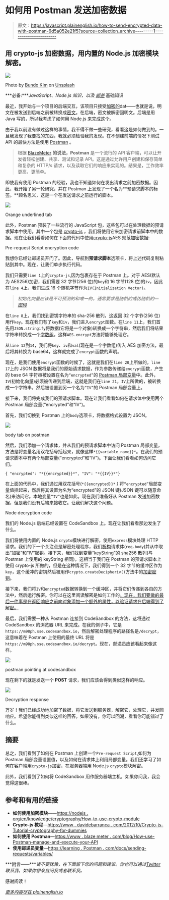 # 如何用 Postman 发送加密数据

> 原文：<https://javascript.plainenglish.io/how-to-send-encrypted-data-with-postman-6d5a052e21f5?source=collection_archive---------1----------------------->

## 用 crypto-js 加密数据，用内置的 Node.js 加密模块解密。

![](img/8d78eb08ba16efa75161173ff320e67d.png)

Photo by [Bundo Kim](https://unsplash.com/@bundo?utm_source=medium&utm_medium=referral) on [Unsplash](https://unsplash.com?utm_source=medium&utm_medium=referral)

***必备:****JavaScript、Node.js 知识，以及* [*邮差*](https://www.postman.com/downloads/) 基础知识

最近，我开始与一个项目的后端交互，该项目只接受[加密的](https://en.wikipedia.org/wiki/Encryption)dat——也就是说，明文在被发送到后端之前被转换成[密文](https://en.wikipedia.org/wiki/Ciphertext)。在后端，密文被解密回明文。后端是用 Java 写的，所以我考虑了如何用 Node.js 来完成这个。

由于我以前没有做过这样的事情，我不得不做一些研究，看看这是如何做到的。一旦我发现了我要找的东西，我就必须检验我的发现。在不创建前端的情况下测试 API 的最快方法是使用 [Postman](https://www.postman.com/downloads/) 。

> 根据 [BlazeMeter](https://www.blazemeter.com/blog/how-use-postman-manage-and-execute-your-apis) **的说法，Postman** 是一个流行的 API 客户端，可以让开发者轻松创建、共享、测试和记录 API。这是通过允许用户创建和保存简单和复杂的 HTTP/s 请求，以及读取它们的响应来实现的。结果是，工作效率更高，更简单。

即使我有使用 Postman 的经验，我也不知道如何在发出请求之前加密数据。因此，我开始了另一轮研究，并在 Postman 上发现了一个名为**预请求脚本的标签。**顾名思义，这是一个在发送请求之前运行的脚本。

![](img/53cdacd005e5843367d8f79705f3646c.png)

Orange underlined tab

此外，Postman 预装了一些流行的 JavaScript 包，这些包可以在处理数据的预请求脚本中使用。其中一个包是 [crypto-js](https://cryptojs.gitbook.io/docs/#ciphers) ，我们将使用它来加密请求前脚本中的数据。现在让我们看看如何在下面的代码中使用[crypto-js](https://cryptojs.gitbook.io/docs/#ciphers)AES 规范加密数据:

Pre-request Script encryption code

我想你已经让邮递员开门了。因此，导航到**预请求脚本**选项卡，将上述代码复制粘贴到其中。现在，让我们单步执行代码。

我们只需要`line 1`上的`crypto-js`,因为包裹存在于 Postman 上。对于 AES(默认为 AES256)加密，我们需要 32 字节(256 位)的`key`和 16 字节(128 位)的`iv`，因此在`line 4`上，我们生成 16 个随机字节作为`IV(Initialization Vector)`。

> *初始化向量应该是不可预测的和唯一的，通常要求是随机的或伪随机的—* [*密码*](https://nodejs.org/en/knowledge/cryptography/how-to-use-crypto-module/#ciphers)

在`line 8`上，我们找到密钥字符串的 sha-256 散列，这返回 32 个字节(256 位)用作`key`。现在我们有了`key`和`iv`，我们进入`encrypt`函数。在`line 11`上，我们首先用`JSON.stringify`将数据(它将是一个对象)转换成一个字符串，然后我们将结果字符串转换成一个[字数组](https://www.davidebarranca.com/2012/10/crypto-js-tutorial-cryptography-for-dummies/#word-array-and-encodings)，这样`AES.encrypt`方法将能够处理它。

从`line 12`到`14`，我们将`key`、`iv`和`val`(现在是一个字数组)传入 AES 加密方法，最后将其转换为 base64，这样就完成了`encrypt`函数的声明。

现在，是我们使用`encrypt`函数的时候了，这就是我们在`line 20`上所做的，`line 17`上的 JSON 数据将是我们的原始请求数据，作为参数传递给`encrypt`函数，产生的 base 64 字符串被设置在名为`“encrypted”`的 [Postman 局部变量](https://learning.postman.com/docs/sending-requests/variables/)中。此外，`IV`(初始化向量)必须被传递到后端，这就是我们在`line 21`，`IV`上所做的，被转换成一个字符串，然后被设置到另一个名为`“IV”`的 Postman 局部变量上。

接下来，我们将完成我们的预请求脚本。现在让我们看看如何在请求体中使用两个 Postman 局部变量(“encrypted”和“IV”)。

首先，我们切换到 Postman 上的`body`选项卡，将数据格式设置为 JSON。

![](img/324077d7aca3ab817ced352400acdee2.png)

body tab on postman

然后，我们添加一个请求体，并从我们的预请求脚本中访问 Postman 局部变量，方法是将变量名用双花括号括起来，就像这样`*{{variable_name}}*`。在我们的预请求脚本中有两个局部变量(“encrypted”和“IV”)。下面让我们看看如何访问它们。

```
{ "encrypted": "*{{encrypted}}*", "IV": "*{{IV}}*"}
```

在上面的代码中，我们通过用双花括号(`*{{encrypted}}*` *)* 将`“encrypted”`局部变量值括起来，然后将其设置为名为“encrypted”的 JSON 键(JSON 键可以随意命名)来访问它。本地变量`“IV”`也是如此。现在我们准备好从 Postman 发送加密数据，但是我们没有后端来接收它。让我们解决这个问题。

Node decryption code

我们的 Node.js 后端已经设置在 CodeSandbox 上。现在让我们看看那边发生了什么。

我们将使用内置的 Node.js `crypto`模块进行解密，使用`express`模块处理 HTTP 请求。我们的下一个关注点是解密处理程序，我们[析构](https://developer.mozilla.org/en-US/docs/Web/JavaScript/Reference/Operators/Destructuring_assignment#object_destructuring)请求体(`req.body`)并从中取出“加密”和“IV”密钥。接下来，我们找到变量“keyString”的 sha256 散列(与 Postman 上使用的 keyString 相同)，这相当于我们在 Postman 的预请求脚本上使用 crypto-js 所做的，但是在这种情况下，我们得到一个 32 字节的缓冲区作为`key`，这个缓冲的密钥然后被用作`crypto.createDecipheriv()`方法中的[加密密钥](https://en.wikipedia.org/wiki/Key_(cryptography))。

接下来，我们将`IV`和`encrypted`数据转换到一个缓冲区，并将它们传递到各自的方法中，然后运行解密。你可以在这里阅读解密是如何工作的[。现在，我们要做的最后一件事是在返回响应之前向对象添加一个额外的属性，以验证请求在后端得到了解密。](https://nodejs.org/en/knowledge/cryptography/how-to-use-crypto-module/#ciphers)

最后，我们需要一种从 Postman 连接到 CodeSandbox 的方法，这将通过 CodeSandbox 的浏览器 URL 来完成。在我的例子中，它是`https://m98ph.sse.codesandbox.io`，然后解密处理程序的路径名是`/decrypt`，这意味着在 Postman 上使用的最终 URL 将是`https://m98ph.sse.codesandbox.io/decrypt`。现在，邮递员应该看起来像这样。

![](img/0742a8b343bc364d0c43c2e1ea272ac6.png)

postman pointing at codesandbox

现在剩下的就是发送一个 **POST** 请求，我们应该会得到类似这样的响应。

![](img/1c7e4267d3a7e6faf714e22c0aa3bb39.png)

Decryption response

万岁！我们已经成功地加密了数据，将它发送到服务器，解密它，处理它，并发回响应。希望你能得到类似这样的回答。如果没有，你可以回溯，看看你可能错过了什么。

## 摘要

总之，我们看到了如何在 Postman 上创建一个`Pre-request Script`,如何为 Postman 局部变量设置值，以及如何在请求体上利用局部变量。我们还学习了如何在客户端用`crypto-js`加密，在服务器端用 Node.js `crypto`模块解密。

此外，我们看到了如何将 CodeSandbox 用作服务器端主机，如果你问我，我会觉得这很棒。

## 参考和有用的链接

*   **如何使用加密模块**——[https://nodejs . org/en/knowledge/cryptography/How-to-use-crypto-module](https://nodejs.org/en/knowledge/cryptography/how-to-use-crypto-module)
*   **Crypto-js 教程**—[https://www . davidebarranca . com/2012/10/Crypto-js-Tutorial-cryptography-for-dummies](https://www.davidebarranca.com/2012/10/crypto-js-tutorial-cryptography-for-dummies/#word-array-and-encodings)
*   **如何使用 Postman**—[https://www . blaze meter . com/blog/How-use-Postman-manage-and-execute-your-API](https://www.blazemeter.com/blog/how-use-postman-manage-and-execute-your-apis)
*   **使用邮递员变量**—[https://learning . Postman . com/docs/sending-requests/variables/](https://learning.postman.com/docs/sending-requests/variables/)

***附言——****请不要犹豫，在下面留下您的问题和建议。你也可以通过*[*Twitter*](https://twitter.com/baystizzle)*联系我，如果你想亲自问我或者联系我。*

感谢阅读！

[*更多内容尽在 plainenglish.io*](http://plainenglish.io/)